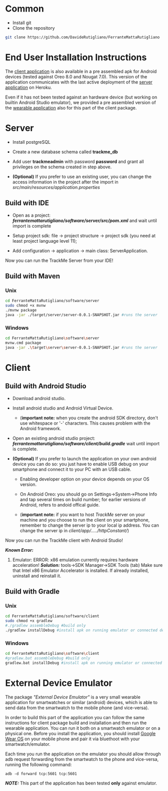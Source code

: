 # Common
* Install git
* Clone the repository
```bash
git clone https://github.com/DavideRutigliano/FerranteMattaRutigliano
```

# End User Installation Instructions
The [client application](DeliveryFolder/software/trackme.apk) is also available in a pre assembled apk for Android devices (tested against Oreo 8.0 and Nougat 7.0). This version of the application communicates with the last active deployment of the [server application](https://github.com/DavideRutigliano/FerranteMattaRutigliano/deployments) on Heroku.

Even if it has not been tested against an hardware device (but working on builtin Android Studio emulator), we provided a pre assembled version of the [wearable application](DeliveryFolder/software/trackme-wear.apk) also for this part of the client package.

# Server
* Install postgreSQL

* Create a new database schema called __trackme_db__

* Add user __trackmeadmin__ with password __password__ and grant all privileges on the schema created in step above.

* __(Optional)__ If you prefer to use an existing user, you can change the access information in the project after the import in _src/main/resources/application.properties_

## Build with IDE
* Open as a project: ___ferrantemattarutigliano/software/server/src/pom.xml___ and wait until import is complete

* Setup project sdk: file -> project structure -> project sdk (you need at least project language level 11);

* Add configuration -> application -> main class: ServerApplication.

Now you can run the TrackMe Server from your IDE!

## Build with Maven
### Unix
```bash
cd FerranteMattaRutigliano/software/server
sudo chmod +x mvnw
./mvnw package
java -jar ./target/server/server-0.0.1-SNAPSHOT.jar #runs the server 
```

### Windows
```bash
cd FerranteMattaRutigliano\software\server
mvnw.cmd package
java -jar .\target\server\server-0.0.1-SNAPSHOT.jar #runs the server 
```

# Client
## Build with Android Studio
* Download android studio.

* Install android studio and Android Virtual Device.
  * (**important note:** when you create the android SDK directory, don't use whitespace or '-' characters. This causes problem with the Android framework.

* Open an existing android studio project: ___ferrantemattarutigliano/software/client/build.gradle___ wait until import is complete.

* __(Optional)__ If you prefer to launch the application on your own android device you can do so: you just have to enable USB debug on your smartphone and connect it to your PC with an USB cable.

  * Enabling developer option on your device depends on your OS version.
  
  * On Android Oreo: you should go on Settings->System->Phone Info and tap several times on build number; for earlier versions of Android, refers to andoid offical guide.

  * (**important note:** if you want to host *TrackMe* server on your machine and you choose to run the client on your smartphone, remember to change the server ip to your local ip address. You can change the server ip in *client/app/...../httpConstant/*)

Now you can run the TrackMe client with Android Studio!

***Known Error:***
1) Emulator: ERROR: x86 emulation currently requires hardware acceleration!
***Solution:*** tools->SDK Manager->SDK Tools (tab) Make sure that Intel x86 Emulator Accelerator is installed. If already installed, uninstall and reinstall it.

## Build with Gradle
### Unix
```bash
cd FerranteMattaRutigliano/software/client
sudo chmod +x gradlew
#./gradlew assembleDebug #build only
./gradlew installDebug #install apk on running emulator or connected device
```

### Windows
```bash
cd FerranteMattaRutigliano\software\client
#gradlew.bat assembleDebug #build only
gradlew.bat installDebug #install apk on running emulator or connected device
```

# External Device Emulator
The package *"External Device Emulator"* is a very small wearable application for smartwatches or similar (android) devices, which is able to send data from the smartwatch to the mobile phone (and vice-versa).

In order to build this part of the application you can follow the same instructions for client package build and installation and then run the wearable application. You can run it both on a smartwatch emulator or on a physical one. Before you install the application, you should install [Google Wear OS](https://play.google.com/store/apps/category/ANDROID_WEAR?hl=it) on your mobile phone and pair it via bluethoot with your smartwatch/emulator.

Each time you run the application on the emulator you should allow  through adb request forwarding from the smartwatch to the phone and vice-versa, running the following command:
```
adb -d forward tcp:5601 tcp:5601
```

***NOTE:*** This part of the application has been tested **only** against emulator.
